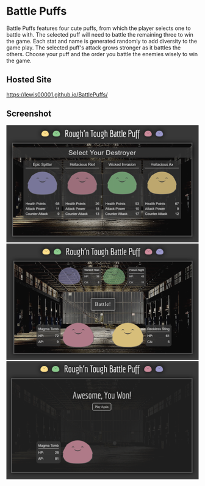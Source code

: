 # Battle Puffs
Battle Puffs features four cute puffs, from which the player selects one to battle with. The selected puff will need to battle the remaining three to win the game. Each stat and name is generated randomly to add diversity to the game play. The selected puff's attack grows stronger as it battles the others. Choose your puff and the order you battle the enemies wisely to win the game.

## Hosted Site
https://lewis00001.github.io/BattlePuffs/

## Screenshot

![game ui](assets/images/battlePuffs1.png)
![game ui](assets/images/battlePuffs2.png)
![game ui](assets/images/battlePuffs3.png)
